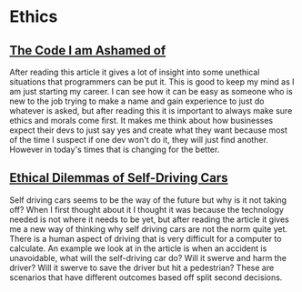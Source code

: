 # Ethics

## [The Code I am Ashamed of](https://www.freecodecamp.org/news/the-code-im-still-ashamed-of-e4c021dff55e)

  After reading this article it gives a lot of insight into some unethical situations that programmers can be put it. This is good to keep my mind as I am just starting my career. I can see how it can be easy as someone who is new to the job trying to make a name and gain experience to just do whatever is asked, but after reading this it is important to always make sure ethics and morals come first. It makes me think about how businesses expect their devs to just say yes and create what they want because most of the time I suspect if one dev won't do it, they will just find another. However in today's times that is changing for the better. 

## [Ethical Dilemmas of Self-Driving Cars](https://www.theglobeandmail.com/globe-drive/culture/technology/the-ethical-dilemmas-of-self-drivingcars/article37803470/)

  Self driving cars seems to be the way of the future but why is it not taking off? When I first thought about it I thought it was because the technology needed is not where it needs to be yet, but after reading the article it gives me a new way of thinking why self driving cars are not the norm quite yet. There is a human aspect of driving that is very difficult for a computer to calculate. An example we look at in the article is when an accident is unavoidable, what will the self-driving car do? Will it swerve and harm the driver? Will it swerve to save the driver but hit a pedestrian? These are scenarios that have different outcomes based off split second decisions.